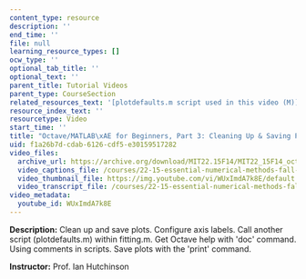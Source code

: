 ```yaml
---
content_type: resource
description: ''
end_time: ''
file: null
learning_resource_types: []
ocw_type: ''
optional_tab_title: ''
optional_text: ''
parent_title: Tutorial Videos
parent_type: CourseSection
related_resources_text: '[plotdefaults.m script used in this video (M)](/courses/22-15-essential-numerical-methods-fall-2014/resources/plotdefaults)'
resource_index_text: ''
resourcetype: Video
start_time: ''
title: "Octave/MATLAB\xAE for Beginners, Part 3: Cleaning Up & Saving Plots"
uid: f1a26b7d-cdab-6126-cdf5-e30159517282
video_files:
  archive_url: https://archive.org/download/MIT22.15F14/MIT22_15F14_octavefit3_720p.mp4
  video_captions_file: /courses/22-15-essential-numerical-methods-fall-2014/1b841ea2dbe65b4184b6568eb612d5ad_WUxImdA7k8E.vtt
  video_thumbnail_file: https://img.youtube.com/vi/WUxImdA7k8E/default.jpg
  video_transcript_file: /courses/22-15-essential-numerical-methods-fall-2014/80855f8b4a94bc5d3454b9f4e457c06e_WUxImdA7k8E.pdf
video_metadata:
  youtube_id: WUxImdA7k8E
---
```


**Description:** Clean up and save plots. Configure axis labels. Call another script (plotdefaults.m) within fitting.m. Get Octave help with 'doc' command. Using comments in scripts. Save plots with the 'print' command.

**Instructor:** Prof. Ian Hutchinson



